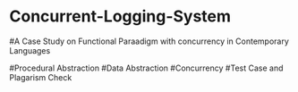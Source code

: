 # Concurrent-Logging-System

#A Case Study on Functional Paraadigm with concurrency in Contemporary Languages

#Procedural Abstraction
#Data Abstraction
#Concurrency
#Test Case and Plagarism Check
